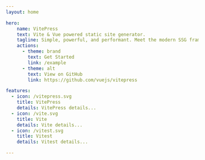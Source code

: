 ```yaml
---
layout: home

hero:
    name: VitePress
    text: Vite & Vue powered static site generator.
    tagline: Simple, powerful, and performant. Meet the modern SSG framework you've always wanted.
    actions:
      - theme: brand
        text: Get Started
        link: /example
      - theme: alt
        text: View on GitHub
        link: https://github.com/vuejs/vitepress

features:
  - icon: /vitepress.svg
    title: VitePress
    details: VitePress details...
  - icon: /vite.svg
    title: Vite
    details: Vite details...
  - icon: /vitest.svg
    title: Vitest
    details: Vitest details...

---
```



